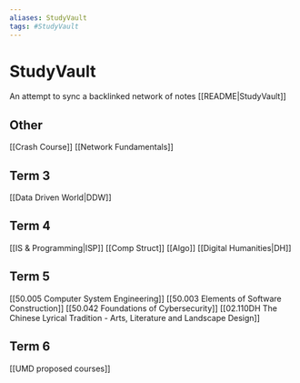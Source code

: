 ```yaml
---
aliases: StudyVault
tags: #StudyVault
---
```

# StudyVault
 An attempt to sync a backlinked network of notes
[[README|StudyVault]]

## Other
[[Crash Course]]
[[Network Fundamentals]]

## Term 3
[[Data Driven World|DDW]]

## Term 4
[[IS & Programming|ISP]]
[[Comp Struct]]
[[Algo]]
[[Digital Humanities|DH]]

## Term 5
[[50.005 Computer System Engineering]]
[[50.003 Elements of Software Construction]]
[[50.042 Foundations of Cybersecurity]]
[[02.110DH The Chinese Lyrical Tradition - Arts, Literature and Landscape Design]]

## Term 6
[[UMD proposed courses]]